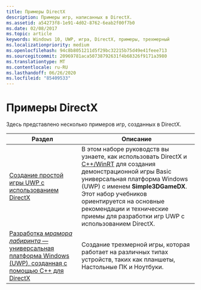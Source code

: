 ```yaml
---
title: Примеры DirectX
description: Примеры игр, написанных в DirectX.
ms.assetid: a54273f8-1e91-4d02-8762-6eab2f00f7b0
ms.date: 02/08/2017
ms.topic: article
keywords: Windows 10, UWP, игра, DirectX, примеры, трехмерный
ms.localizationpriority: medium
ms.openlocfilehash: 94c8b8051211d5f29bc32215b75d49e41feee713
ms.sourcegitcommit: 20969781aca50738792631f4b68326f9171a3980
ms.translationtype: MT
ms.contentlocale: ru-RU
ms.lasthandoff: 06/26/2020
ms.locfileid: "85409533"
---
```

# <a name="directx-samples"></a>Примеры DirectX

Здесь представлено несколько примеров игр, созданных в DirectX.

|Раздел|Описание|
|-|-|
|[Создание простой игры UWP с использованием DirectX](tutorial--create-your-first-uwp-directx-game.md)|В этом наборе руководств вы узнаете, как использовать DirectX и [C++/WinRT](/windows/uwp/cpp-and-winrt-apis/) для создания демонстрационной игры Basic универсальная платформа Windows (UWP) с именем **Simple3DGameDX**. Этот набор учебников ориентируется на основные рекомендации и технические приемы для разработки игр UWP с использованием DirectX.|
|[Разработка *мрамора лабиринта* &mdash; универсальная платформа Windows (UWP), созданная с помощью C++ для DirectX](developing-marble-maze-a-windows-store-game-in-cpp-and-directx.md)|Создание трехмерной игры, которая работает на различных типах устройств, таких как планшеты, Настольные ПК и Ноутбуки.|
